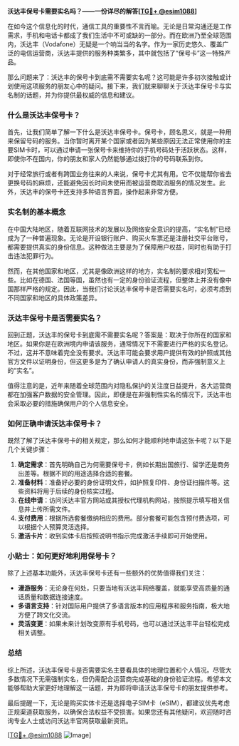 **沃达丰保号卡需要实名吗？——一份详尽的解答[[TG💪+ @esim1088](https://t.me/s/esim1088)]**

在如今这个信息化的时代，通信工具的重要性不言而喻。无论是日常沟通还是工作需求，手机和电话卡都成了我们生活中不可或缺的一部分。而在欧洲乃至全球范围内，沃达丰（Vodafone）无疑是一个响当当的名字。作为一家历史悠久、覆盖广泛的电信运营商，沃达丰提供的服务种类繁多，其中就包括了“保号卡”这一特殊产品。

那么问题来了：沃达丰的保号卡到底需不需要实名呢？这可能是许多初次接触或计划使用这项服务的朋友心中的疑问。接下来，我们就来聊聊关于沃达丰保号卡与实名制的话题，并为你提供最权威的信息和建议。

### 什么是沃达丰保号卡？

首先，让我们简单了解一下什么是沃达丰保号卡。保号卡，顾名思义，就是一种用来保留号码的服务。当你暂时离开某个国家或者因为某些原因无法正常使用你的主要SIM卡时，可以通过申请一张保号卡来维持你的手机号码处于活跃状态。这样，即使你不在国内，你的朋友和家人仍然能够通过拨打你的号码联系到你。

对于经常旅行或者有跨国业务往来的人来说，保号卡尤其有用。它不仅能帮你省去更换号码的麻烦，还能避免因长时间未使用而被运营商取消服务的情况发生。此外，沃达丰的保号卡还支持多种语言界面，操作起来非常方便。

### 实名制的基本概念

在中国大陆地区，随着互联网技术的发展以及网络安全意识的提高，“实名制”已经成为了一种普遍现象。无论是开设银行账户、购买火车票还是注册社交平台账号，都需要提供真实的身份信息。这种做法主要是为了保障用户权益，同时也有助于打击违法犯罪行为。

然而，在其他国家和地区，尤其是像欧洲这样的地方，实名制的要求相对宽松一些。比如在德国、法国等国，虽然也有一定的身份验证流程，但整体上并没有像中国那样严格的规定。因此，当我们讨论沃达丰保号卡是否需要实名时，必须考虑到不同国家和地区的具体政策差异。

### 沃达丰保号卡是否需要实名？

回到正题，沃达丰的保号卡到底需不需要实名呢？答案是：取决于你所在的国家和地区。如果你是在欧洲境内申请该服务，通常情况下不需要进行严格的实名登记。不过，这并不意味着完全没有要求。沃达丰可能会要求用户提供有效的护照或其他官方文件以证明身份，但这更多是为了确认申请人的真实身份，而非强制意义上的“实名”。

值得注意的是，近年来随着全球范围内对隐私保护的关注度日益提升，各大运营商都在加强客户数据的安全管理。因此，即便是在非强制性实名的情况下，沃达丰也会采取必要的措施确保用户的个人信息安全。

### 如何正确申请沃达丰保号卡？

既然了解了沃达丰保号卡的相关规定，那么如何才能顺利地申请这张卡呢？以下是几个关键步骤：

1. **确定需求**：首先明确自己为何需要保号卡，例如长期出国旅行、留学还是商务出差等。根据不同的用途选择合适的套餐。
2. **准备材料**：准备好必要的身份证明文件，如护照复印件、身份证扫描件等。这些资料将用于后续的身份核实过程。
3. **在线申请**：访问沃达丰官方网站或其授权代理机构网站，按照提示填写相关信息并上传所需文件。
4. **支付费用**：根据所选套餐缴纳相应的费用。部分套餐可能包含预付费选项，可以根据个人预算灵活选择。
5. **激活卡片**：收到实体卡后按照说明书指示完成激活手续即可开始使用。

### 小贴士：如何更好地利用保号卡？

除了上述基本功能外，沃达丰保号卡还有一些额外的优势值得我们关注：

- **漫游服务**：无论身在何处，只要当地有沃达丰网络覆盖，就能享受高质量的通话质量和数据连接速度。
- **多语言支持**：针对国际用户提供了多语言版本的应用程序和服务指南，极大地方便了跨文化交流。
- **灵活变更**：如果未来计划改变原有手机号码，也可以通过沃达丰平台轻松完成相关调整。

### 总结

综上所述，沃达丰保号卡是否需要实名主要看具体的地理位置和个人情况。尽管大多数情况下无需强制实名，但仍需配合运营商完成基础的身份验证流程。希望本文能够帮助大家更好地理解这一话题，并为即将申请沃达丰保号卡的朋友提供参考。

最后提醒一下，无论是购买实体卡还是选择电子SIM卡（eSIM），都建议优先考虑正规渠道获取服务，以确保合法权益不受损害。如果您还有其他疑问，欢迎随时咨询专业人士或访问沃达丰官网获取最新资讯。

[[TG💪+ @esim1088](https://t.me/s/esim1088) ![Image](https://i.postimg.cc/4NQfJmqS/Snipaste-2025-05-13-00-14-12.png)]